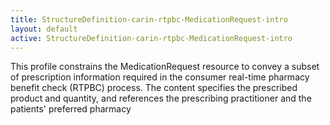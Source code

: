 ```yaml
---
title: StructureDefinition-carin-rtpbc-MedicationRequest-intro
layout: default
active: StructureDefinition-carin-rtpbc-MedicationRequest-intro
---
```


This profile constrains the MedicationRequest resource to convey a subset of prescription information required in the consumer real-time pharmacy benefit check (RTPBC) process. The content specifies the prescribed product and quantity, and references the prescribing practitioner and the patients' preferred pharmacy